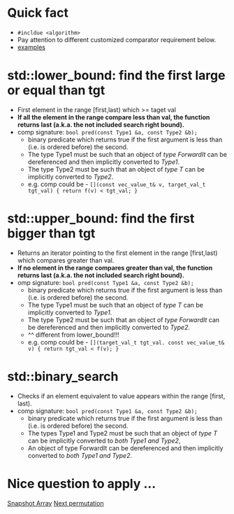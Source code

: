 # Quick fact
- `#incldue <algorithm>`
- Pay attention to different customized comparator requirement below.
- [examples](binarySearch.h)
# std::lower_bound: find the first large or equal than tgt
- First element in the range [first,last) which >= taget val
- **If all the element in the range compare less than val, the function returns last (a.k.a. the not included search right bound).**
- comp signature: `bool pred(const Type1 &a, const Type2 &b);`
    - binary predicate which returns ​true if the first argument is less than (i.e. is ordered before) the second.
    - The type Type1 must be such that an object of *type ForwardIt* can be dereferenced and then implicitly converted to *Type1*.
    - The type Type2 must be such that an object of *type T* can be implicitly converted to *Type2*.​
    - e.g. comp could be -  `[](const vec_value_t& v, target_val_t tgt_val) { return f(v) < tgt_val; }`
# std::upper_bound: find the first bigger than tgt
- Returns an iterator pointing to the first element in the range [first,last) which compares greater than val.
- **If no element in the range compares greater than val, the function returns last (a.k.a. the not included search right bound).**
- omp signature: `bool pred(const Type1 &a, const Type2 &b);`
    - binary predicate which returns ​true if the first argument is less than (i.e. is ordered before) the second.
    - The type Type1 must be such that an object of *type T* can be implicitly converted to *Type1*.
    - The type Type2 must be such that an object of *type ForwardIt* can be dereferenced and then implicitly converted to *Type2.*
    - ^^ different from lower_bound!!!​
    - e.g. comp could be - `[](target_val_t tgt_val. const vec_value_t& v) { return tgt_val < f(v); }`

# std::binary_search
- Checks if an element equivalent to value appears within the range [first, last).
- comp signature: `bool pred(const Type1 &a, const Type2 &b);`
    - binary predicate which returns ​true if the first argument is less than (i.e. is ordered before) the second.
    - The types Type1 and Type2 must be such that an object of *type T* can be implicitly converted to *both Type1 and Type2*,
    - An object of type ForwardIt can be dereferenced and then implicitly converted to *both Type1 and Type2*.​

# Nice question to apply ...
[Snapshot Array](https://leetcode.com/problems/snapshot-array/)
[Next permutation](https://leetcode.com/problems/next-permutation/)